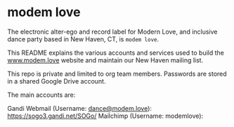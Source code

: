 # modem love

The electronic alter-ego and record label for Modern Love, and inclusive dance party based in New Haven, CT, is `modem love`.

This README explains the various accounts and services used to build the www.modem.love website and maintain our New Haven mailing list.

This repo is private and limited to org team members. Passwords are stored in a shared Google Drive account.

The main accounts are:

Gandi Webmail (Username: dance@modem.love): https://sogo3.gandi.net/SOGo/
Mailchimp (Username: modemlove): 


